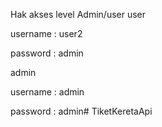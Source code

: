 Hak akses level Admin/user user

username : user2

password : admin

admin

username : admin

password : admin# TiketKeretaApi
